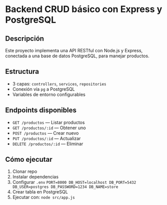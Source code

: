 # Backend CRUD básico con Express y PostgreSQL

## Descripción
Este proyecto implementa una API RESTful con Node.js y Express, conectada a una base de datos PostgreSQL, para manejar productos.

## Estructura
- 3 capas: `controllers`, `services`, `repositories`
- Conexión vía `pg` a PostgreSQL
- Variables de entorno configurables

## Endpoints disponibles

- `GET /productos` — Listar productos
- `GET /productos/:id` — Obtener uno
- `POST /productos` — Crear nuevo
- `PUT /productos/:id` — Actualizar
- `DELETE /productos/:id` — Eliminar

## Cómo ejecutar

1. Clonar repo
2. Instalar dependencias
3. Configurar `.env`
        `
        PORT=8000
        DB_HOST=localhost
        DB_PORT=5432
        DB_USER=postgres
        DB_PASSWORD=1234
        DB_NAME=store
        `
4. Crear tabla en PostgreSQL
5. Ejecutar con: `node src/app.js`
